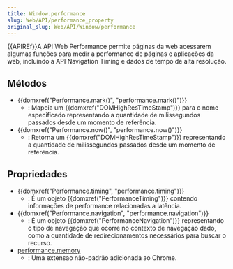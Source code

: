 ```yaml
---
title: Window.performance
slug: Web/API/performance_property
original_slug: Web/API/Window/performance
---
```

{{APIREf}}A API Web Performance permite páginas da web acessarem algumas funções para medir a performance de páginas e aplicações da web, incluindo a API Navigation Timing e dados de tempo de alta resolução.

## Métodos

- {{domxref("Performance.mark()", "performance.mark()")}}
  - : Mapeia um {{domxref("DOMHighResTimeStamp")}} para o nome especificado representando a quantidade de milissegundos passados desde um momento de referência.
- {{domxref("Performance.now()", "performance.now()")}}
  - : Retorna um {{domxref("DOMHighResTimeStamp")}} representando a quantidade de milissegundos passados desde um momento de referência.

## Propriedades

- {{domxref("Performance.timing", "performance.timing")}}
  - : É um objeto {{domxref("PerformanceTiming")}} contendo informações de performance relacionadas a latência.
- {{domxref("Performance.navigation", "performance.navigation")}}
  - : É um objeto {{domxref("PerformanceNavigation")}} representando o tipo de navegação que ocorre no contexto de navegação dado, como a quantidade de redirecionamentos necessários para buscar o recurso.
- [performance.memory](https://docs.webplatform.org/wiki/apis/timing/properties/memory)
  - : Uma extensao não-padrão adicionada ao Chrome.
